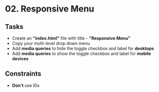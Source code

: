 # 02. Responsive Menu

## Tasks
* Create an **"index.html"** file with title - **"Responsive Menu"**
* Copy your multi-level drop down menu
* Add **media queries** to hide the toggle checkbox and label for **desktops**
* Add **media queries** to show the toggle checkbox and label for **mobile devices**

## Constraints
* **Don't** use IDs
